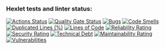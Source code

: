 ### Hexlet tests and linter status:
[![Actions Status](https://github.com/Parsifal777/java-project-61/actions/workflows/hexlet-check.yml/badge.svg)](https://github.com/Parsifal777/java-project-61/actions)
[![Quality Gate Status](https://sonarcloud.io/api/project_badges/measure?project=Parsifal777_java-project-61&metric=alert_status)](https://sonarcloud.io/summary/new_code?id=Parsifal777_java-project-61)
[![Bugs](https://sonarcloud.io/api/project_badges/measure?project=Parsifal777_java-project-61&metric=bugs)](https://sonarcloud.io/summary/new_code?id=Parsifal777_java-project-61)
[![Code Smells](https://sonarcloud.io/api/project_badges/measure?project=Parsifal777_java-project-61&metric=code_smells)](https://sonarcloud.io/summary/new_code?id=Parsifal777_java-project-61)
[![Duplicated Lines (%)](https://sonarcloud.io/api/project_badges/measure?project=Parsifal777_java-project-61&metric=duplicated_lines_density)](https://sonarcloud.io/summary/new_code?id=Parsifal777_java-project-61)
[![Lines of Code](https://sonarcloud.io/api/project_badges/measure?project=Parsifal777_java-project-61&metric=ncloc)](https://sonarcloud.io/summary/new_code?id=Parsifal777_java-project-61)
[![Reliability Rating](https://sonarcloud.io/api/project_badges/measure?project=Parsifal777_java-project-61&metric=reliability_rating)](https://sonarcloud.io/summary/new_code?id=Parsifal777_java-project-61)
[![Security Rating](https://sonarcloud.io/api/project_badges/measure?project=Parsifal777_java-project-61&metric=security_rating)](https://sonarcloud.io/summary/new_code?id=Parsifal777_java-project-61)
[![Technical Debt](https://sonarcloud.io/api/project_badges/measure?project=Parsifal777_java-project-61&metric=sqale_index)](https://sonarcloud.io/summary/new_code?id=Parsifal777_java-project-61)
[![Maintainability Rating](https://sonarcloud.io/api/project_badges/measure?project=Parsifal777_java-project-61&metric=sqale_rating)](https://sonarcloud.io/summary/new_code?id=Parsifal777_java-project-61)
[![Vulnerabilities](https://sonarcloud.io/api/project_badges/measure?project=Parsifal777_java-project-61&metric=vulnerabilities)](https://sonarcloud.io/summary/new_code?id=Parsifal777_java-project-61)
